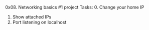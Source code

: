 0x08. Networking basics #1 project
Tasks:
0. Change your home IP
1. Show attached IPs
2. Port listening on localhost
